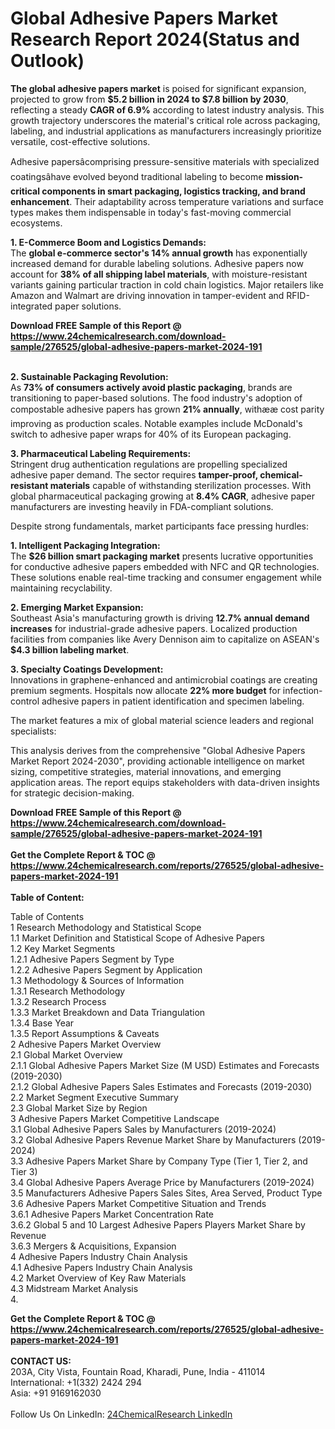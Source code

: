 <h1>Global Adhesive Papers Market Research Report 2024(Status and Outlook)</h1><p><strong>The global adhesive papers market</strong> is poised for significant expansion, projected to grow from <strong>$5.2 billion in 2024 to $7.8 billion by 2030</strong>, reflecting a steady <strong>CAGR of 6.9%</strong> according to latest industry analysis. This growth trajectory underscores the material's critical role across packaging, labeling, and industrial applications as manufacturers increasingly prioritize versatile, cost-effective solutions.</p><p>Adhesive papersâcomprising pressure-sensitive materials with specialized coatingsâhave evolved beyond traditional labeling to become <strong>mission-critical components in smart packaging, logistics tracking, and brand enhancement</strong>. Their adaptability across temperature variations and surface types makes them indispensable in today's fast-moving commercial ecosystems.</p><p><strong>1. E-Commerce Boom and Logistics Demands:</strong><br>
The <strong>global e-commerce sector's 14% annual growth</strong> has exponentially increased demand for durable labeling solutions. Adhesive papers now account for <strong>38% of all shipping label materials</strong>, with moisture-resistant variants gaining particular traction in cold chain logistics. Major retailers like Amazon and Walmart are driving innovation in tamper-evident and RFID-integrated paper solutions.</p><div><b>Download FREE Sample of this Report @ 
            <a href="https://www.24chemicalresearch.com/download-sample/276525/global-adhesive-papers-market-2024-191">
            https://www.24chemicalresearch.com/download-sample/276525/global-adhesive-papers-market-2024-191</a></b></div><br><p><strong>2. Sustainable Packaging Revolution:</strong><br>
As <strong>73% of consumers actively avoid plastic packaging</strong>, brands are transitioning to paper-based solutions. The food industry's adoption of compostable adhesive papers has grown <strong>21% annually</strong>, withææ cost parity improving as production scales. Notable examples include McDonald's switch to adhesive paper wraps for 40% of its European packaging.</p><p><strong>3. Pharmaceutical Labeling Requirements:</strong><br>
Stringent drug authentication regulations are propelling specialized adhesive paper demand. The sector requires <strong>tamper-proof, chemical-resistant materials</strong> capable of withstanding sterilization processes. With global pharmaceutical packaging growing at <strong>8.4% CAGR</strong>, adhesive paper manufacturers are investing heavily in FDA-compliant solutions.</p><p>Despite strong fundamentals, market participants face pressing hurdles:</p><p><strong>1. Intelligent Packaging Integration:</strong><br>
The <strong>$26 billion smart packaging market</strong> presents lucrative opportunities for conductive adhesive papers embedded with NFC and QR technologies. These solutions enable real-time tracking and consumer engagement while maintaining recyclability.</p><p><strong>2. Emerging Market Expansion:</strong><br>
Southeast Asia's manufacturing growth is driving <strong>12.7% annual demand increases</strong> for industrial-grade adhesive papers. Localized production facilities from companies like Avery Dennison aim to capitalize on ASEAN's <strong>$4.3 billion labeling market</strong>.</p><p><strong>3. Specialty Coatings Development:</strong><br>
Innovations in graphene-enhanced and antimicrobial coatings are creating premium segments. Hospitals now allocate <strong>22% more budget</strong> for infection-control adhesive papers in patient identification and specimen labeling.</p><p>The market features a mix of global material science leaders and regional specialists:</p><p>This analysis derives from the comprehensive "Global Adhesive Papers Market Report 2024-2030", providing actionable intelligence on market sizing, competitive strategies, material innovations, and emerging application areas. The report equips stakeholders with data-driven insights for strategic decision-making.</p><div><b>Download FREE Sample of this Report @ 
            <a href="https://www.24chemicalresearch.com/download-sample/276525/global-adhesive-papers-market-2024-191">
            https://www.24chemicalresearch.com/download-sample/276525/global-adhesive-papers-market-2024-191</a></b></div><br><div><b>Get the Complete Report & TOC @ 
            <a href="https://www.24chemicalresearch.com/reports/276525/global-adhesive-papers-market-2024-191">
            https://www.24chemicalresearch.com/reports/276525/global-adhesive-papers-market-2024-191</a></b></div><br>
            <b>Table of Content:</b><p>Table of Contents<br />
1 Research Methodology and Statistical Scope<br />
1.1 Market Definition and Statistical Scope of Adhesive Papers<br />
1.2 Key Market Segments<br />
1.2.1 Adhesive Papers Segment by Type<br />
1.2.2 Adhesive Papers Segment by Application<br />
1.3 Methodology & Sources of Information<br />
1.3.1 Research Methodology<br />
1.3.2 Research Process<br />
1.3.3 Market Breakdown and Data Triangulation<br />
1.3.4 Base Year<br />
1.3.5 Report Assumptions & Caveats<br />
2 Adhesive Papers Market Overview<br />
2.1 Global Market Overview<br />
2.1.1 Global Adhesive Papers Market Size (M USD) Estimates and Forecasts (2019-2030)<br />
2.1.2 Global Adhesive Papers Sales Estimates and Forecasts (2019-2030)<br />
2.2 Market Segment Executive Summary<br />
2.3 Global Market Size by Region<br />
3 Adhesive Papers Market Competitive Landscape<br />
3.1 Global Adhesive Papers Sales by Manufacturers (2019-2024)<br />
3.2 Global Adhesive Papers Revenue Market Share by Manufacturers (2019-2024)<br />
3.3 Adhesive Papers Market Share by Company Type (Tier 1, Tier 2, and Tier 3)<br />
3.4 Global Adhesive Papers Average Price by Manufacturers (2019-2024)<br />
3.5 Manufacturers Adhesive Papers Sales Sites, Area Served, Product Type<br />
3.6 Adhesive Papers Market Competitive Situation and Trends<br />
3.6.1 Adhesive Papers Market Concentration Rate<br />
3.6.2 Global 5 and 10 Largest Adhesive Papers Players Market Share by Revenue<br />
3.6.3 Mergers & Acquisitions, Expansion<br />
4 Adhesive Papers Industry Chain Analysis<br />
4.1 Adhesive Papers Industry Chain Analysis<br />
4.2 Market Overview of Key Raw Materials<br />
4.3 Midstream Market Analysis<br />
4.</p><div><b>Get the Complete Report & TOC @ 
            <a href="https://www.24chemicalresearch.com/reports/276525/global-adhesive-papers-market-2024-191">
            https://www.24chemicalresearch.com/reports/276525/global-adhesive-papers-market-2024-191</a></b></div><br><b>CONTACT US:</b><br>
            203A, City Vista, Fountain Road, Kharadi, Pune, India - 411014<br>
            International: +1(332) 2424 294<br>
            Asia: +91 9169162030 <br><br>
            Follow Us On LinkedIn: <a href="https://www.linkedin.com/company/24chemicalresearch/">24ChemicalResearch LinkedIn</a>